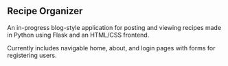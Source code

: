 ## Recipe Organizer

An in-progress blog-style application for posting and viewing recipes made in Python using Flask and an HTML/CSS frontend.

Currently includes navigable home, about, and login pages with forms for registering users.